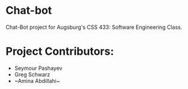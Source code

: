 # Chat-bot
Chat-Bot project for Augsburg's CSS 433:  Software Engineering Class. 

# Project Contributors:
- Seymour Pashayev 
- Greg Schwarz
- ~Amina Abdillahi~
